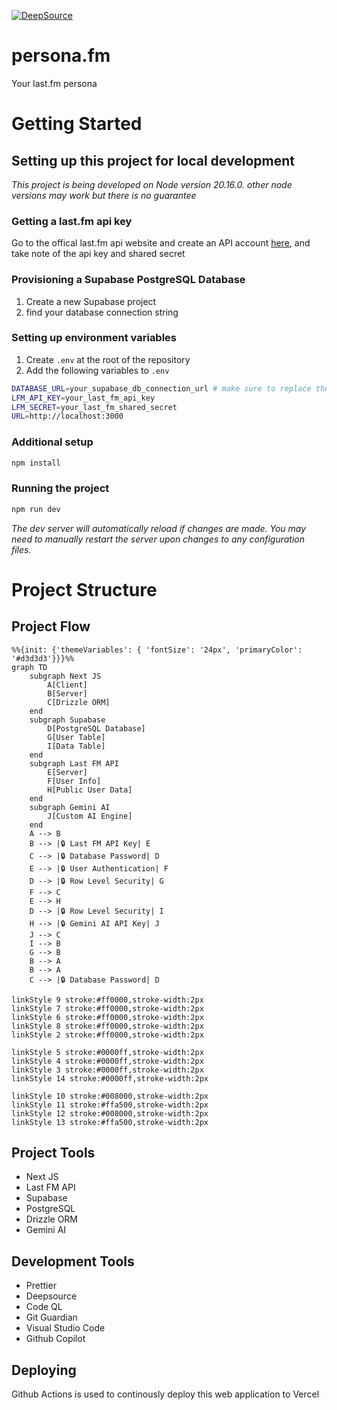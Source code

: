 [![DeepSource](https://app.deepsource.com/gh/raspberri05/persona.fm.svg/?label=active+issues&show_trend=true&token=9p4-QUwgsSV4p8YHA1UdV-hH)](https://app.deepsource.com/gh/raspberri05/persona.fm/)

# persona.fm

Your last.fm persona

# Getting Started

## Setting up this project for local development

_This project is being developed on Node version 20.16.0. other node versions may work but there is no guarantee_

### Getting a last.fm api key

Go to the offical last.fm api website and create an API account [here](https://www.last.fm/api/account/create), and take note of the api key and shared secret

### Provisioning a Supabase PostgreSQL Database

1. Create a new Supabase project
2. find your database connection string

### Setting up environment variables

1. Create `.env` at the root of the repository
2. Add the following variables to `.env`

```bash
DATABASE_URL=your_supabase_db_connection_url # make sure to replace the password placeholder with your actual password
LFM_API_KEY=your_last_fm_api_key
LFM_SECRET=your_last_fm_shared_secret
URL=http://localhost:3000
```

### Additional setup

```bash
npm install
```

### Running the project

```bash
npm run dev
```

_The dev server will automatically reload if changes are made. You may need to manually restart the server upon changes to any configuration files._

# Project Structure

## Project Flow

```mermaid
%%{init: {'themeVariables': { 'fontSize': '24px', 'primaryColor': '#d3d3d3'}}}%%
graph TD
    subgraph Next JS
        A[Client]
        B[Server]
        C[Drizzle ORM]
    end
    subgraph Supabase
        D[PostgreSQL Database]
        G[User Table]
        I[Data Table]
    end
    subgraph Last FM API
        E[Server]
        F[User Info]
        H[Public User Data]
    end
    subgraph Gemini AI
        J[Custom AI Engine]
    end
    A --> B
    B --> |🔒 Last FM API Key| E
    C --> |🔒 Database Password| D
    E --> |🔒 User Authentication| F
    D --> |🔒 Row Level Security| G
    F --> C
    E --> H
    D --> |🔒 Row Level Security| I
    H --> |🔒 Gemini AI API Key| J
    J --> C
    I --> B
    G --> B
    B --> A
    B --> A
    C --> |🔒 Database Password| D

linkStyle 9 stroke:#ff0000,stroke-width:2px
linkStyle 7 stroke:#ff0000,stroke-width:2px
linkStyle 6 stroke:#ff0000,stroke-width:2px
linkStyle 8 stroke:#ff0000,stroke-width:2px
linkStyle 2 stroke:#ff0000,stroke-width:2px

linkStyle 5 stroke:#0000ff,stroke-width:2px
linkStyle 4 stroke:#0000ff,stroke-width:2px
linkStyle 3 stroke:#0000ff,stroke-width:2px
linkStyle 14 stroke:#0000ff,stroke-width:2px

linkStyle 10 stroke:#008000,stroke-width:2px
linkStyle 11 stroke:#ffa500,stroke-width:2px
linkStyle 12 stroke:#008000,stroke-width:2px
linkStyle 13 stroke:#ffa500,stroke-width:2px
```

## Project Tools

-   Next JS
-   Last FM API
-   Supabase
-   PostgreSQL
-   Drizzle ORM
-   Gemini AI

## Development Tools

-   Prettier
-   Deepsource
-   Code QL
-   Git Guardian
-   Visual Studio Code
-   Github Copilot

## Deploying

Github Actions is used to continously deploy this web application to Vercel
